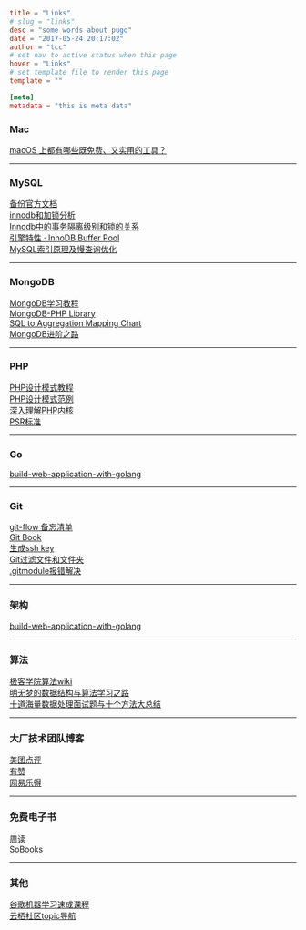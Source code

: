 ```toml
title = "Links"
# slug = "links"
desc = "some words about pugo"
date = "2017-05-24 20:17:02"
author = "tcc"
# set nav to active status when this page
hover = "Links"
# set template file to render this page
template = ""

[meta]
metadata = "this is meta data"
```
### Mac
[macOS 上都有哪些既免费、又实用的工具？](https://sspai.com/post/41477)<br>


-----------

### MySQL
[备份官方文档](https://dev.mysql.com/doc/refman/5.7/en/mysqldump.html)<br>
[innodb和加锁分析](https://liuzhengyang.github.io/2016/09/25/mysqlinnodb/)<br>
[Innodb中的事务隔离级别和锁的关系](https://tech.meituan.com/innodb-lock.html)<br>
[引擎特性 · InnoDB Buffer Pool](https://juejin.im/entry/59f7e995518825569538f149?utm_source=gold_browser_extension)<br>
[MySQL索引原理及慢查询优化](https://tech.meituan.com/mysql-index.html)<br>

-----------


### MongoDB
[MongoDB学习教程](https://www.gitbook.com/book/piaosanlang/mongodb/details)<br>
[MongoDB-PHP Library](https://docs.mongodb.com/php-library/master/)<br>
[SQL to Aggregation Mapping Chart](https://docs.mongodb.com/manual/reference/sql-aggregation-comparison/)<br>
[MongoDB进阶之路](https://yq.aliyun.com/topic/114)<br>



------------


### PHP
[PHP设计模式教程](http://www.awaimai.com/patterns)<br>
[PHP设计模式范例](https://designpatternsphp.readthedocs.io/zh_CN/latest/README.html)<br>
[深入理解PHP内核](http://www.php-internals.com/book/)<br>
[PSR标准](https://psr.phphub.org/)<br>



------------

### Go
[build-web-application-with-golang](https://github.com/astaxie/build-web-application-with-golang)<br>




------------

### Git
[git-flow 备忘清单](http://danielkummer.github.io/git-flow-cheatsheet/index.zh_CN.html)<br>
[Git Book](https://git-scm.com/book/zh/v2)<br>
[生成ssh key](https://help.github.com/articles/generating-a-new-ssh-key-and-adding-it-to-the-ssh-agent/)<br>
[Git过滤文件和文件夹](http://www.cnblogs.com/wugang/archive/2013/05/23/3094748.html)<br>
[.gitmodule报错解决](https://stackoverflow.com/questions/4185365/no-submodule-mapping-found-in-gitmodule-for-a-path-thats-not-a-submodule)<br>




------------

### 架构
[build-web-application-with-golang](https://github.com/astaxie/build-web-application-with-golang)<br>




------------

### 算法
[极客学院算法wiki](http://wiki.jikexueyuan.com/list/sort/)<br>
[明无梦的数据结构与算法学习之路](http://www.dreamxu.com/books/dsa/)<br>
[十道海量数据处理面试题与十个方法大总结](http://blog.csdn.net/v_JULY_v/article/details/6279498)<br>




------------

### 大厂技术团队博客
[美团点评](https://tech.meituan.com/)<br>
[有赞](https://tech.youzan.com/)<br>
[网易乐得](http://tech.lede.com/)<br>




------------

### 免费电子书
[周读](http://ireadweek.com/index.php/Index/index.html)<br>
[SoBooks](https://sobooks.cc/)<br>




------------

### 其他
[谷歌机器学习速成课程](
https://developers.google.cn/machine-learning/crash-course/)<br>
[云栖社区topic导航](https://yq.aliyun.com/topic)<br>

